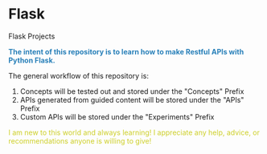 # Flask
Flask Projects

<body>
<p style="color:#2980B9";><b>The intent of this repository is to learn how to make Restful APIs with Python Flask.</b>

The general workflow of this repository is:
  1) Concepts will be tested out and stored under the "Concepts" Prefix
  2) APIs generated from guided content will be stored under the "APIs" Prefix
  3) Custom APIs will be stored under the "Experiments" Prefix</p>
   </body>
 
 
 <p style="color:#CDCF27";>I am new to this world and always learning! I appreciate any help, advice, or recommendations anyone is willing to give!</p>
